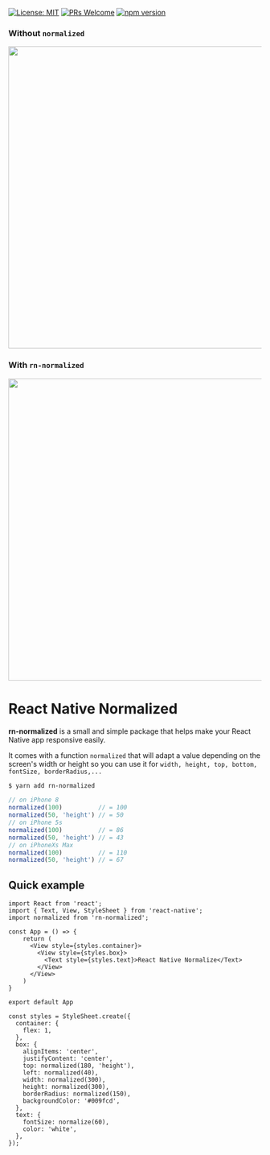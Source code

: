 [![License: MIT](https://img.shields.io/badge/License-MIT-blue.svg)](https://opensource.org/licenses/MIT)
[![PRs Welcome](https://img.shields.io/badge/PRs-welcome-brightgreen.svg)](./CONTRIBUTING.md)
[![npm version](https://badge.fury.io/js/react-native-normalize.svg)](https://www.npmjs.com/package/rn-normalized)

### Without `normalized`
<img src="https://i.imgur.com/bLbnjsC.jpg" width="600"/>

### With `rn-normalized`
<img src="https://i.imgur.com/4IqqAR2.jpg" width="600"/>

# React Native Normalized

**rn-normalized** is a small and simple package that helps make your React Native app responsive easily.

It comes with a function `normalized` that will adapt a value depending on the screen's width or height so you can use it for `width, height, top, bottom, fontSize, borderRadius,...`

```bash
$ yarn add rn-normalized
```

```javascript
// on iPhone 8
normalized(100)          // = 100
normalized(50, 'height') // = 50
// on iPhone 5s
normalized(100)          // = 86
normalized(50, 'height') // = 43
// on iPhoneXs Max
normalized(100)          // = 110
normalized(50, 'height') // = 67
```

## Quick example

```JSX
import React from 'react';
import { Text, View, StyleSheet } from 'react-native';
import normalized from 'rn-normalized';

const App = () => {
    return (
      <View style={styles.container}>
        <View style={styles.box}>
          <Text style={styles.text}>React Native Normalize</Text>
        </View>
      </View>
    )
}

export default App

const styles = StyleSheet.create({
  container: {
    flex: 1,
  },
  box: {
    alignItems: 'center',
    justifyContent: 'center',
    top: normalized(180, 'height'),
    left: normalized(40),
    width: normalized(300),
    height: normalized(300),
    borderRadius: normalized(150),
    backgroundColor: '#009fcd',
  },
  text: {
    fontSize: normalize(60),
    color: 'white',
  },
});
```

